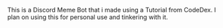 This is a Discord Meme Bot that i made using a Tutorial from CodeDex. I plan on using this for personal use and tinkering with it.
